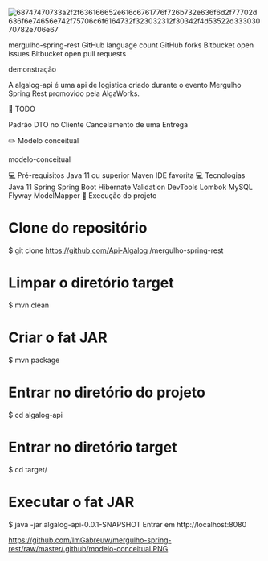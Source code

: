 ![68747470733a2f2f636166652e616c6761776f726b732e636f6d2f77702d636f6e74656e742f75706c6f6164732f323032312f30342f4d53522d33303070782e706e67](https://user-images.githubusercontent.com/56279938/208560507-001c90af-8811-4a5b-bb74-33a0710d7fb0.png)


mergulho-spring-rest
GitHub language count GitHub forks Bitbucket open issues Bitbucket open pull requests

demonstração

A algalog-api é uma api de logistica criado durante o evento Mergulho Spring Rest promovido pela AlgaWorks.

📝 TODO

 Padrão DTO no Cliente
 Cancelamento de uma Entrega
 
✏️ Modelo conceitual

modelo-conceitual

💻 Pré-requisitos
Java 11 ou superior
Maven
IDE favorita
💻 Tecnologias
Java 11
Spring
Spring Boot
Hibernate Validation
DevTools
Lombok
MySQL
Flyway
ModelMapper
🚀 Execução do projeto
# Clone do repositório
$ git clone https://github.com/Api-Algalog
/mergulho-spring-rest
# Limpar o diretório target
$ mvn clean

# Criar o fat JAR
$ mvn package
# Entrar no diretório do projeto
$ cd algalog-api

# Entrar no diretório target
$ cd target/ 
# Executar o fat JAR
$ java -jar algalog-api-0.0.1-SNAPSHOT
Entrar em http://localhost:8080

https://github.com/ImGabreuw/mergulho-spring-rest/raw/master/.github/modelo-conceitual.PNG
